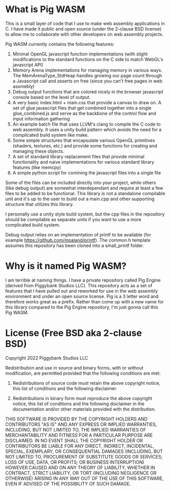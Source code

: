 # What is Pig WASM
This is a small layer of code that I use to make web assembly applications in C. I have made it public and open source (under the 2-clause BSD license) to allow me to collaborate with other developers on web assembly projects.

Pig WASM currently contains the following features:
1. Minimal OpenGL javascript function implementations (with slight modifications to the standard functions on the C side to match WebGL's javascript API)
2. Memory Arena implementations for managing memory in various ways. The MemArenaType_StdHeap handles growing our page count through a Javascript call and asserts on free (since you can't free pages in web assmebly)
3. Debug output functions that are colored nicely in the browser javascript console based on the level of output.
4. A very basic index.html + main.css that provide a canvas to draw on. A set of glue javascript files that get combined together into a single glue_combined.js and serve as the backbone of the control flow and input information gathering
5. An example batch file that uses LLVM's clang to compile the C code to web assembly. It uses a unity build pattern which avoids the need for a complicated build system like make.
6. Some simple structures that encapsulate various OpenGL primitives (shaders, textures, etc.) and provide some functions for creating and managing these objects.
7. A set of standard library replacement files that provide minimal functionality and naive implementations for various standard library features (like memcpy)
8. A simple python script for comining the javascript files into a single file

Some of the files can be included directly into your project, while others (like debug output) are somewhat interdependant and require at least a few files to be added to be functional. This library is not a standalone compilable unit and it's up to the user to build out a main.cpp and other supporting structure that utilizes this library.

I personally use a unity style build system, but the cpp files in the repository should be compilable as separate units if you want to use a more complicated build system.

Debug output relies on an implementation of printf to be available (for example https://github.com/mpaland/printf). The common.h template assumes this repository has been cloned into a small_printf folder.

# Why is it named Pig WASM?
I am terrible at naming things. I have a private repository called Pig Engine (derived from Piggybank Studios LLC). This repository acts as a set of features that I have pulled out and reworked for use in the web assembly environment and under an open source license. Pig is a 3 letter word and therefore works great as a prefix. Rather than come up with a new name for this library compared to the Pig Engine repository, I'm just gonna call this Pig WASM.

# License (Free BSD aka 2-clause BSD)
Copyright 2022 Piggybank Studios LLC

Redistribution and use in source and binary forms, with or without modification, are permitted provided that the following conditions are met:

1. Redistributions of source code must retain the above copyright notice, this list of conditions and the following disclaimer.

2. Redistributions in binary form must reproduce the above copyright notice, this list of conditions and the following disclaimer in the documentation and/or other materials provided with the distribution.

THIS SOFTWARE IS PROVIDED BY THE COPYRIGHT HOLDERS AND CONTRIBUTORS "AS IS" AND ANY EXPRESS OR IMPLIED WARRANTIES, INCLUDING, BUT NOT LIMITED TO, THE IMPLIED WARRANTIES OF MERCHANTABILITY AND FITNESS FOR A PARTICULAR PURPOSE ARE DISCLAIMED. IN NO EVENT SHALL THE COPYRIGHT HOLDER OR CONTRIBUTORS BE LIABLE FOR ANY DIRECT, INDIRECT, INCIDENTAL, SPECIAL, EXEMPLARY, OR CONSEQUENTIAL DAMAGES (INCLUDING, BUT NOT LIMITED TO, PROCUREMENT OF SUBSTITUTE GOODS OR SERVICES; LOSS OF USE, DATA, OR PROFITS; OR BUSINESS INTERRUPTION) HOWEVER CAUSED AND ON ANY THEORY OF LIABILITY, WHETHER IN CONTRACT, STRICT LIABILITY, OR TORT (INCLUDING NEGLIGENCE OR OTHERWISE) ARISING IN ANY WAY OUT OF THE USE OF THIS SOFTWARE, EVEN IF ADVISED OF THE POSSIBILITY OF SUCH DAMAGE.